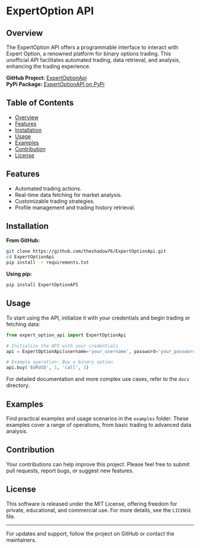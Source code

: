 
# ExpertOption API

## Overview

The ExpertOption API offers a programmable interface to interact with Expert Option, a renowned platform for binary options trading. This unofficial API facilitates automated trading, data retrieval, and analysis, enhancing the trading experience.

**GitHub Project:** [ExpertOptionApi](https://github.com/theshadow76/ExpertOptionApi)  
**PyPi Package:** [ExpertOptionAPI on PyPi](https://pypi.org/project/ExpertOptionAPI/)

## Table of Contents

- [Overview](#overview)
- [Features](#features)
- [Installation](#installation)
- [Usage](#usage)
- [Examples](#examples)
- [Contribution](#contribution)
- [License](#license)

## Features

- Automated trading actions.
- Real-time data fetching for market analysis.
- Customizable trading strategies.
- Profile management and trading history retrieval.

## Installation

**From GitHub:**

```bash
git clone https://github.com/theshadow76/ExpertOptionApi.git
cd ExpertOptionApi
pip install -r requirements.txt
```

**Using pip:**

```bash
pip install ExpertOptionAPI
```

## Usage

To start using the API, initialize it with your credentials and begin trading or fetching data:

```python
from expert_option_api import ExpertOptionApi

# Initialize the API with your credentials
api = ExpertOptionApi(username='your_username', password='your_password')

# Example operation: Buy a binary option
api.buy('EURUSD', 1, 'call', 1)
```

For detailed documentation and more complex use cases, refer to the `docs` directory.

## Examples

Find practical examples and usage scenarios in the `examples` folder. These examples cover a range of operations, from basic trading to advanced data analysis.

## Contribution

Your contributions can help improve this project. Please feel free to submit pull requests, report bugs, or suggest new features.

## License

This software is released under the MIT License, offering freedom for private, educational, and commercial use. For more details, see the `LICENSE` file.

---

For updates and support, follow the project on GitHub or contact the maintainers.
